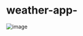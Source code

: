# weather-app-

![image](https://user-images.githubusercontent.com/100474147/212554746-55ac8135-b948-423d-be74-5f78b63ac1e4.png)



